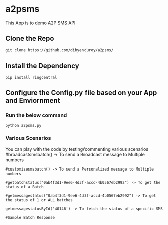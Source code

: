 # a2psms
This App is to demo A2P SMS API


## Clone the Repo

`git clone https://github.com/dibyenduroy/a2psms/`


## Install the Dependency

`pip install ringcentral`


## Configure the Config.py file based on your App and Enviornment

### Run the below command

`python a2psms.py`

### Various Scenarios
You can play with the code by testing/commenting various scenarios
    #broadcastsmsbatch() -> To send a Broadcast message to Multiple numbers
    
    #customizesmsbatch() -> To send a Personalized message to Multiple numbers
    
    #getbatchstatus("0ab4f3d1-9ee6-4d3f-accd-4b0567eb2992") -> To get the status of a Batch
    
    #getmessagestatus("0ab4f3d1-9ee6-4d3f-accd-4b0567eb2992") -> To get the status of 1 or ALL batches
    
    getmessagestatusById('40146') -> To fetch the status of a specific SMS
    
    #Sample Batch Response
